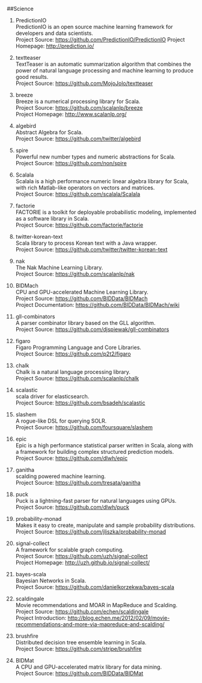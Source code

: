 ##Science

1. PredictionIO    
PredictionIO is an open source machine learning framework for developers and data scientists.   
Project Source: https://github.com/PredictionIO/PredictionIO 
Project Homepage: http://prediction.io/

1. textteaser    
TextTeaser is an automatic summarization algorithm that combines the power of natural language processing and machine learning to produce good results.    
Project Source: https://github.com/MojoJolo/textteaser

1. breeze    
Breeze is a numerical processing library for Scala.  
Project Source: https://github.com/scalanlp/breeze    
Project Homepage: http://www.scalanlp.org/

1. algebird      
Abstract Algebra for Scala.   
Project Source: https://github.com/twitter/algebird     
   
1. spire      
Powerful new number types and numeric abstractions for Scala.     
Project Source: https://github.com/non/spire    

1. Scalala    
Scalala is a high performance numeric linear algebra library for Scala, with rich Matlab-like operators on vectors and matrices.     
Project Source: https://github.com/scalala/Scalala

1. factorie   
FACTORIE is a toolkit for deployable probabilistic modeling, implemented as a software library in Scala.    
Project Source: https://github.com/factorie/factorie  

1. twitter-korean-text   
Scala library to process Korean text with a Java wrapper.    
Project Source: https://github.com/twitter/twitter-korean-text   

1. nak   
The Nak Machine Learning Library.   
Project Source: https://github.com/scalanlp/nak  

1. BIDMach   
CPU and GPU-accelerated Machine Learning Library.   
Project Source: https://github.com/BIDData/BIDMach     
Project Documentation: https://github.com/BIDData/BIDMach/wiki  

1. gll-combinators   
A parser combinator library based on the GLL algorithm.    
Project Source: https://github.com/djspiewak/gll-combinators     

1. figaro   
Figaro Programming Language and Core Libraries.     
Project Source: https://github.com/p2t2/figaro   

1. chalk   
Chalk is a natural language processing library.    
Project Source: https://github.com/scalanlp/chalk   

1. scalastic    
scala driver for elasticsearch.    
Project Source: https://github.com/bsadeh/scalastic   

1. slashem   
A rogue-like DSL for querying SOLR.    
Project Source: https://github.com/foursquare/slashem  
    
1. epic    
Epic is a high performance statistical parser written in Scala, along with a framework for building complex structured prediction models.     
Project Source: https://github.com/dlwh/epic   

1. ganitha    
scalding powered machine learning.     
Project Source: https://github.com/tresata/ganitha   

1. puck    
Puck is a lightning-fast parser for natural languages using GPUs.    
Project Source: https://github.com/dlwh/puck    

1. probability-monad     
Makes it easy to create, manipulate and sample probability distributions.     
Project Source: https://github.com/jliszka/probability-monad   

1. signal-collect    
A framework for scalable graph computing.     
Project Source: https://github.com/uzh/signal-collect       
Project Homepage: http://uzh.github.io/signal-collect/  

1. bayes-scala    
Bayesian Networks in Scala.     
Project Source: https://github.com/danielkorzekwa/bayes-scala     

1. scaldingale     
Movie recommendations and MOAR in MapReduce and Scalding.     
Project Source: https://github.com/echen/scaldingale       
Project Introduction: http://blog.echen.me/2012/02/09/movie-recommendations-and-more-via-mapreduce-and-scalding/    

1. brushfire     
Distributed decision tree ensemble learning in Scala.     
Project Source: https://github.com/stripe/brushfire    

1. BIDMat     
A CPU and GPU-accelerated matrix library for data mining.     
Project Source: https://github.com/BIDData/BIDMat  
